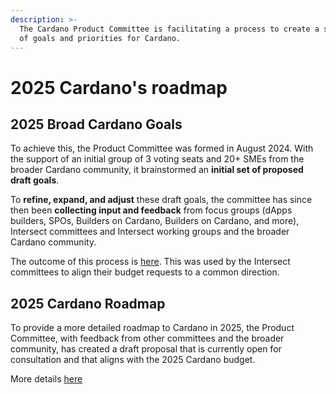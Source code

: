 ```yaml
---
description: >-
  The Cardano Product Committee is facilitating a process to create a shared set
  of goals and priorities for Cardano.
---
```


# 2025 Cardano's roadmap

## 2025 Broad Cardano Goals

To achieve this, the Product Committee was formed in August 2024. With the support of an initial group of 3 voting seats and 20+ SMEs from the broader Cardano community, it brainstormed an **initial set of proposed draft goals**.

To **refine, expand, and adjust** these draft goals, the committee has since then been **collecting input and feedback** from focus groups (dApps builders, SPOs, Builders on Cardano, Builders on Cardano, and more), Intersect committees and Intersect working groups and the broader Cardano community.

The outcome of this process is [here](2025-proposed-cardano-goals.md). This was used by the Intersect committees to align their budget requests to a common direction.

## 2025 Cardano Roadmap

To provide a more detailed roadmap to Cardano in 2025, the Product Committee, with feedback from other committees and the broader community, has created a draft proposal that is currently open for consultation and that aligns with the 2025 Cardano budget.

More details [here](2025-proposed-cardano-roadmap.md)

